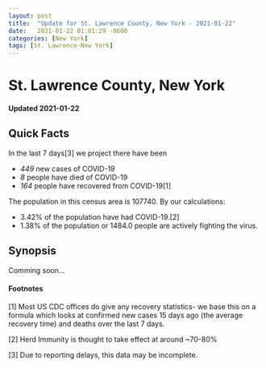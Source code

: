 ```yaml
---
layout: post
title:  "Update for St. Lawrence County, New York - 2021-01-22"
date:   2021-01-22 01:01:29 -0600
categories: [New York]
tags: [St. Lawrence-New York]
---
```


# St. Lawrence County, New York
#### Updated 2021-01-22

## Quick Facts

In the last 7 days[3] we project there have been
- *449* new cases of COVID-19
- *8* people have died of COVID-19
- *164* people have recovered from COVID-19[1]

The population in this census area is 107740. By our calculations:
- 3.42% of the population have had COVID-19.[2]
- 1.38% of the population or 1484.0 people are actively fighting the virus.

## Synopsis

Comming soon...


#### Footnotes

[1] Most US CDC offices do give any recovery statistics- we base this on a formula which looks at confirmed new cases
15 days ago (the average recovery time) and deaths over the last 7 days.

[2] Herd Immunity is thought to take effect at around ~70-80%

[3] Due to reporting delays, this data may be incomplete.
 
    